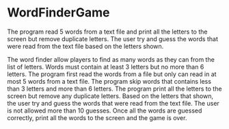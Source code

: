 # WordFinderGame
The program read 5 words from a text file and print all the letters to the screen but remove duplicate letters. The user try and guess the words that were read from the text file based on the letters shown.

The word finder allow players to find as many words as they can from the list of letters. Words must contain at least 3 letters but no more than 6 letters. The program first read the words from a file but only can read in at most 5 words from a text file. The program skip words that contains less than 3 letters and more than 6 letters. The program print all the letters to the screen but remove any duplicate letters. Based on the letters that shown, the user try and guess the words that were read from the text file. The user is not allowed more than 10 guesses. Once all the words are guessed correctly, print all the words to the screen and the game is over.
